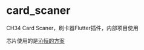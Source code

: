 # card_scaner

CH34 Card Scaner，刷卡器Flutter插件，内部项目使用

芯片使用的是[沁恒的方案](http://www.wch.cn/products/CH340.html)